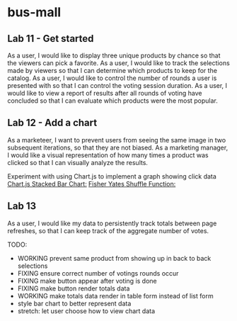 # bus-mall

## Lab 11 - Get started

As a user, I would like to display three unique products by chance so that the viewers can pick a favorite.
As a user, I would like to track the selections made by viewers so that I can determine which products to keep for the catalog.
As a user, I would like to control the number of rounds a user is presented with so that I can control the voting session duration.
As a user, I would like to view a report of results after all rounds of voting have concluded so that I can evaluate which products were the most popular.

## Lab 12 - Add a chart

As a marketeer, I want to prevent users from seeing the same image in two subsequent iterations, so that they are not biased.
As a marketing manager, I would like a visual representation of how many times a product was clicked so that I can visually analyze the results.

Experiment with using Chart.js to implement a graph showing click data
[Chart.js Stacked Bar Chart:](https://www.chartjs.org/docs/latest/samples/bar/stacked.html)
[Fisher Yates Shuffle Function:](https://medium.com/@nitinpatel_20236/how-to-shuffle-correctly-shuffle-an-array-in-javascript-15ea3f84bfb)

## Lab 13

As a user, I would like my data to persistently track totals between page refreshes, so that I can keep track of the aggregate number of votes.

TODO:

- WORKING prevent same product from showing up in back to back selections
- FIXING ensure correct number of votings rounds occur
- FIXING make button appear after voting is done
- FIXING make button render totals data
- WORKING make totals data render in table form instead of list form
- style bar chart to better represent data
- stretch: let user choose how to view chart data
